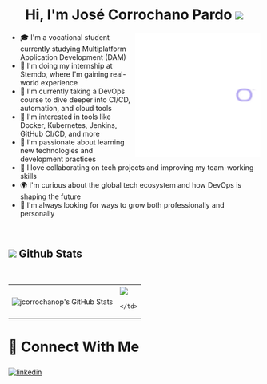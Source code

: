 <h1 align="center"><b>Hi, I'm José Corrochano Pardo</b> <img src="https://media.giphy.com/media/hvRJCLFzcasrR4ia7z/giphy.gif" width="35"></h1>

<picture> 
  <img align="right" src="https://github.com/jcorrochanop/jcorrochanop/blob/main/assets/Outlook-g14djrsd.gif?raw=true" width="250px">
</picture>

<ul>
  <li>🎓 I'm a vocational student currently studying Multiplatform Application Development (DAM)</li>
  <li>💼 I'm doing my internship at Stemdo, where I'm gaining real-world experience</li>
  <li>🚀 I'm currently taking a DevOps course to dive deeper into CI/CD, automation, and cloud tools</li>
  <li>🔧 I'm interested in tools like Docker, Kubernetes, Jenkins, GitHub CI/CD, and more</li>
  <li>🧠 I'm passionate about learning new technologies and development practices</li>
  <li>🤝 I love collaborating on tech projects and improving my team-working skills</li>
  <li>🌍 I'm curious about the global tech ecosystem and how DevOps is shaping the future</li>
  <li>🎯 I'm always looking for ways to grow both professionally and personally</li>
</ul>

</br>
<h2>
  <img src="https://media.giphy.com/media/iY8CRBdQXODJSCERIr/giphy.gif" width="35"> Github Stats
</h2>

</br>

<table>
  <tr>
    <td>
      <img align="center" src="https://github-readme-stats.vercel.app/api?username=jcorrochanop&include_all_commits=true&count_private=true&show_icons=true&line_height=20&title_color=7A7ADB&icon_color=2234AE&text_color=D3D3D3&bg_color=130F40" alt="jcorrochanop's GitHub Stats" />
    </td>
    <td>
            <img align="center" src="https://github-readme-stats.vercel.app/api/top-langs/?username=jcorrochanop&theme=dark&hide_border=false&no-bg=true&no-frame=true&langs_count=10&title_color=7A7ADB&text_color=D3D3D3&bg_color=130F40&v=1" />

    </td>
  </tr>
</table>



<h2 style="font-size: 28px; font-weight: bold;">🤝 Connect With Me</h2>

<p>
<a href="https://www.linkedin.com/in/jos%C3%A9-corrochano-pardo-7846162b6/" target="blank"><img align="center" src="https://user-images.githubusercontent.com/88904952/234979284-68c11d7f-1acc-4f0c-ac78-044e1037d7b0.png" alt="linkedin" height="50" width="50" /></a>
</br>


